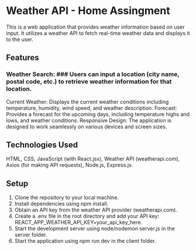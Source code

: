 # Weather API - Home Assingment
This is a web application that provides weather information based on user input. It utilizes a weather API to fetch real-time weather data and displays it to the user.

## Features
### Weather Search: ### Users can input a location (city name, postal code, etc.) to retrieve weather information for that location.
Current Weather: Displays the current weather conditions including temperature, humidity, wind speed, and weather description.
Forecast: Provides a forecast for the upcoming days, including temperature highs and lows, and weather conditions.
Responsive Design: The application is designed to work seamlessly on various devices and screen sizes.

## Technologies Used
HTML,
CSS,
JavaScript (with React.jsx),
Weather API (weatherapi.com),
Axios (for making API requests),
Node.js,
Express.js.

## Setup
1. Clone the repository to your local machine.
2. Install dependencies using npm install.
3. Obtain an API key from the weather API provider (weatherapi.com).
4. Create a .env file in the root directory and add your API key: REACT_APP_WEATHER_API_KEY=your_api_key_here.
5. Start the development server using node/nodemon server.js in the server folder.
5. Start the application using npm run dev in the client folder.
